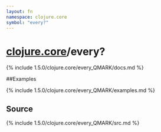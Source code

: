 ```yaml
---
layout: fn
namespace: clojure.core
symbol: "every?"
---
```


# [clojure.core](../)/every?

{% include 1.5.0/clojure.core/every_QMARK/docs.md %}

##Examples

{% include 1.5.0/clojure.core/every_QMARK/examples.md %}
## Source
{% include 1.5.0/clojure.core/every_QMARK/src.md %}

